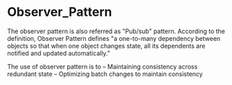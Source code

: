 # Observer_Pattern

The observer pattern is also referred as "Pub/sub" pattern. According to the definition, Observer Pattern defines "a one-to-many 
dependency between objects so that when one object changes state, all its dependents are notified and updated automatically."


The use of observer pattern is to 
– Maintaining consistency across redundant state
 – Optimizing batch changes to maintain consistency
 
 

